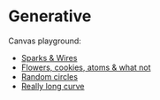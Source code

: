 Generative
==================

Canvas playground:

* [Sparks & Wires](http://kaaes.github.com/generative/sparks.html)
* [Flowers, cookies, atoms & what not](http://kaaes.github.com/generative/flowers.html)
* [Random circles](http://kaaes.github.com/generative/circles.html)
* [Really long curve](http://kaaes.github.com/generative/curves.html)